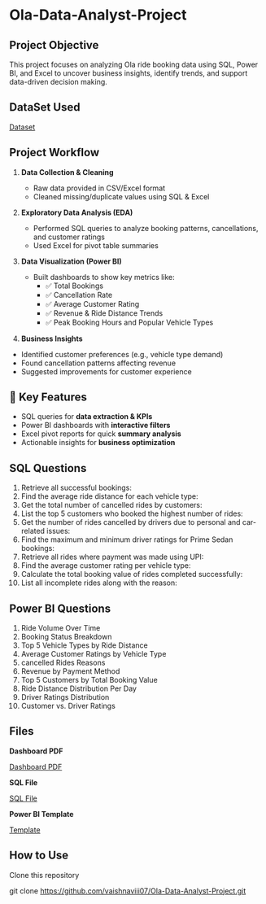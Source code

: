 # Ola-Data-Analyst-Project

 ## **Project Objective**

This project focuses on analyzing Ola ride booking data using SQL, Power BI, and Excel to uncover business insights, identify trends, and support data-driven decision making.

## **DataSet Used**
[Dataset](Bookings-40000-Rows.xlsx)

## **Project Workflow** 

1. **Data Collection & Cleaning**  
   - Raw data provided in CSV/Excel format  
   - Cleaned missing/duplicate values using SQL & Excel  

2. **Exploratory Data Analysis (EDA)**  
   - Performed SQL queries to analyze booking patterns, cancellations, and customer ratings  
   - Used Excel for pivot table summaries  

3. **Data Visualization (Power BI)**  
   - Built dashboards to show key metrics like:  
     - ✅ Total Bookings  
     - ✅ Cancellation Rate  
     - ✅ Average Customer Rating  
     - ✅ Revenue & Ride Distance Trends  
     - ✅ Peak Booking Hours and Popular Vehicle Types
    
       
 4. **Business Insights**  
   - Identified customer preferences (e.g., vehicle type demand)  
   - Found cancellation patterns affecting revenue  
   - Suggested improvements for customer experience

## 📌 Key Features  
- SQL queries for **data extraction & KPIs**  
- Power BI dashboards with **interactive filters**  
- Excel pivot reports for quick **summary analysis**  
- Actionable insights for **business optimization**

## **SQL Questions**

 1. Retrieve all successful bookings:
 2. Find the average ride distance for each vehicle type:
 3. Get the total number of cancelled rides by customers:
 4. List the top 5 customers who booked the highest number of rides:
 5. Get the number of rides cancelled by drivers due to personal and car-related issues:
 6. Find the maximum and minimum driver ratings for Prime Sedan bookings:
 7. Retrieve all rides where payment was made using UPI:
 8. Find the average customer rating per vehicle type:
 9. Calculate the total booking value of rides completed successfully:
 10. List all incomplete rides along with the reason:

## **Power BI Questions**

 1. Ride Volume Over Time
 2. Booking Status Breakdown
 3. Top 5 Vehicle Types by Ride Distance
 4. Average Customer Ratings by Vehicle Type
 5. cancelled Rides Reasons
 6. Revenue by Payment Method
 7. Top 5 Customers by Total Booking Value
 8. Ride Distance Distribution Per Day
 9. Driver Ratings Distribution
 10. Customer vs. Driver Ratings

## **Files**

**Dashboard PDF**

[Dashboard PDF](Ola_Project.pdf)

**SQL File**

[SQL File](ola_project.sql)

**Power BI Template**

[Template](Ola_Project.pbit)

## **How to Use**

Clone this repository

git clone https://github.com/vaishnaviii07/Ola-Data-Analyst-Project.git





